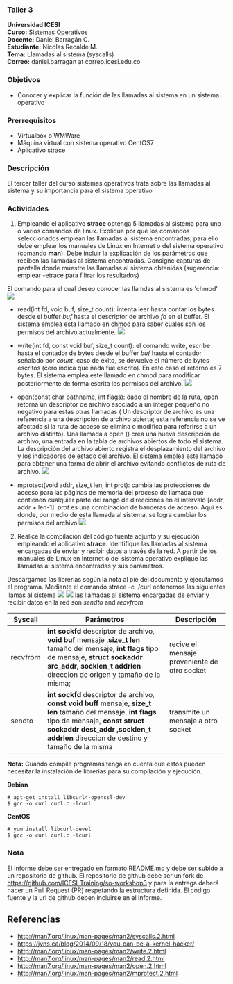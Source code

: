 ### Taller 3
**Universidad ICESI**  
**Curso:** Sistemas Operativos  
**Docente:** Daniel Barragán C.  
**Estudiante:** Nicolas Recalde M.  
**Tema:** Llamadas al sistema (syscalls)  
**Correo:** daniel.barragan at correo.icesi.edu.co


### Objetivos
* Conocer y explicar la función de las llamadas al sistema en un sistema operativo

### Prerrequisitos
* Virtualbox o WMWare
* Máquina virtual con sistema operativo CentOS7
* Aplicativo strace

### Descripción
El tercer taller del curso sistemas operativos trata sobre las llamadas al sistema y su importancia para el sistema operativo

### Actividades

1. Empleando el aplicativo **strace** obtenga 5 llamadas al sistema para uno o varios comandos de linux. Explique por qué los comandos seleccionados emplean las llamadas al sistema encontradas, para ello debe emplear los manuales de Linux en Internet o del sistema operativo (comando **man**). Debe incluir la explicación de los parámetros que reciben las llamadas al sistema encontradas. Consigne capturas de pantalla donde muestre las llamadas al sistema obtenidas (sugerencia: emplear -etrace para filtrar los resultados)

El comando para el cual deseo conocer las llamdas al sistema es 'chmod'
![][1]
* read(int fd, void buf, size_t count): intenta leer hasta contar los bytes desde el buffer *buf* hasta el descriptor de archivo *fd* en el buffer. El sistema emplea esta llamado en chmod para saber cuales son los permisos del archivo actualmente.
![][2]

  
*  write(int fd, const void buf, size_t count): el comando write, escribe hasta el contador de bytes desde el buffer *buf* hasta el contador señalado por *count*; caso de éxito, se devuelve el número de bytes escritos (cero indica que nada fue escrito). En este caso el retorno es 7 bytes. El sistema emplea este llamado en chmod para modificar posteriormente de forma escrita los permisos del archivo.
![][3]  

* open(const char pathname, int flags): dado el nombre de la ruta, open retorna un descriptor de archivo asociado a un integer pequeño no negativo para estas otras llamadas ( Un descriptor de archivo es una referencia a una descripción de archivo abierta; esta referencia no se ve afectada si la ruta de acceso se elimina o modifica para referirse a un archivo distinto). Una llamada a open () crea una nueva descripción de archivo, una entrada en la tabla de archivos abiertos de todo el sistema. La descripción del archivo abierto registra el desplazamiento del archivo y los indicadores de estado del archivo. El sistema emplea este llamado para obtener una forma de abrir el archivo evitando conflictos de ruta de archivo.
![][4]  

* mprotect(void addr, size_t len, int prot): cambia las protecciones de acceso para las páginas de memoria del proceso de llamada que contienen cualquier parte del rango de direcciones en el intervalo [addr, addr + len-1].  *prot* es una combinación de banderas de acceso. Aqui es donde, por medio de esta llamada al sistema, se logra cambiar los permisos del archivo
![][5]


2. Realice la compilación del código fuente adjunto y su ejecución empleando el aplicativo **strace**. Identifique las llamadas al sistema encargadas de enviar y recibir datos a través de la red. A partir de los manuales de Linux en Internet o del sistema operativo explique las llamadas al sistema encontradas y sus parámetros. 

 Descargamos las librerias según la nota al pie del documento y ejecutamos el programa. Mediante el comando strace -c ./curl obtenemos las siguientes llamas al sistema 
![][6]
![][7]
 las llamadas al sistema encargadas de enviar y recibir datos en la red son *sendto* and *recvfrom*  

| Syscall | Parámetros | Descripción |  
|---|---|---|  
| recvfrom | **int sockfd** descriptor de archivo, **void buf** mensaje ,**size_t len** tamaño del mensaje, **int flags** tipo de mensaje, **struct sockaddr src_addr, socklen_t addrlen** direccion de origen y tamaño de la misma; | recive el mensaje proveniente de otro socket |  
| sendto | **int sockfd** descriptor de archivo,  **const void buff** mensaje, **size_t len** tamaño del mensaje, **int flags** tipo de mensaje, **const struct sockaddr dest_addr ,socklen_t addrlen** direccion de destino y tamaño de la misma | transmite un mensaje a otro socket |
  
**Nota:** Cuando compile programas tenga en cuenta que estos pueden necesitar la instalación de librerías para su compilación y ejecución.

**Debian**
```
# apt-get install libcurl4-openssl-dev
$ gcc -o curl curl.c -lcurl
```
**CentOS**
```
# yum install libcurl-devel
$ gcc -o curl curl.c -lcurl
```

### Nota

El informe debe ser entregado en formato README.md y debe ser subido a un repositorio de github. El repositorio de github debe ser un fork de https://github.com/ICESI-Training/so-workshop3 y para la entrega deberá hacer un Pull Request (PR) respetando la estructura definida. El código fuente y la url de github deben incluirse en el informe.  

## Referencias

* http://man7.org/linux/man-pages/man2/syscalls.2.html  
* https://jvns.ca/blog/2014/09/18/you-can-be-a-kernel-hacker/
* http://man7.org/linux/man-pages/man2/write.2.html
* http://man7.org/linux/man-pages/man2/read.2.html
* http://man7.org/linux/man-pages/man2/open.2.html 
* http://man7.org/linux/man-pages/man2/mprotect.2.html

[1]: images/chmod.JPG
[2]: images/read.JPG
[3]: images/write.JPG
[4]: images/open.JPG
[5]: images/mprotect.JPG
[6]: images/curl1.JPG
[7]: images/curl2.JPG

